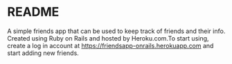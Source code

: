 # README

A simple friends app that can be used to keep track of friends and their info. Created using Ruby on Rails and hosted by Heroku.com.To start using, create a log in account at https://friendsapp-onrails.herokuapp.com and start adding new friends.
